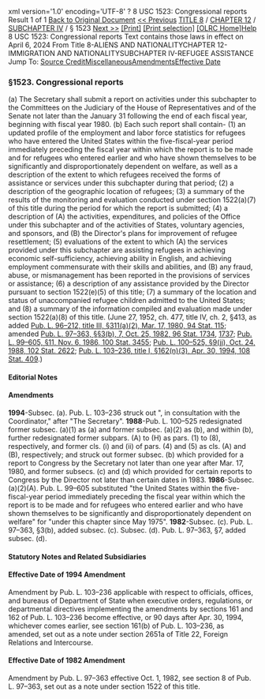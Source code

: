 xml version='1.0' encoding='UTF-8' ?
8 USC 1523: Congressional reports
 Result 1 of 1
[Back to Original Document](/view.xhtml;jsessionid=2186EEB70F2171F28570855FCCAF0288)
[<< Previous](#)
 [TITLE 8](/view.xhtml;jsessionid=2186EEB70F2171F28570855FCCAF0288?req=granuleid%3AUSC-prelim-title8&saved=%7CZ3JhbnVsZWlkOlVTQy1wcmVsaW0tdGl0bGU4LXNlY3Rpb24xNTIz%7C%7C%7C0%7Cfalse%7Cprelim&edition=prelim) / [CHAPTER 12](/view.xhtml;jsessionid=2186EEB70F2171F28570855FCCAF0288?req=granuleid%3AUSC-prelim-title8-chapter12&saved=%7CZ3JhbnVsZWlkOlVTQy1wcmVsaW0tdGl0bGU4LXNlY3Rpb24xNTIz%7C%7C%7C0%7Cfalse%7Cprelim&edition=prelim) / [SUBCHAPTER IV](/view.xhtml;jsessionid=2186EEB70F2171F28570855FCCAF0288?req=granuleid%3AUSC-prelim-title8-chapter12-subchapter4&saved=%7CZ3JhbnVsZWlkOlVTQy1wcmVsaW0tdGl0bGU4LXNlY3Rpb24xNTIz%7C%7C%7C0%7Cfalse%7Cprelim&edition=prelim) / § 1523
 [Next >>](#)
[[Print]](#)
 [[Print selection]](#)
[[OLRC Home]](/browse.xhtml;jsessionid=2186EEB70F2171F28570855FCCAF0288)[Help](/navHelp.xhtml;jsessionid=2186EEB70F2171F28570855FCCAF0288)
8 USC 1523: Congressional reports
Text contains those laws in effect on April 6, 2024
From Title 8-ALIENS AND NATIONALITYCHAPTER 12-IMMIGRATION AND NATIONALITYSUBCHAPTER IV-REFUGEE ASSISTANCE
Jump To: [Source Credit](#sourcecredit)[Miscellaneous](#miscellaneous-note)[Amendments](#amendment-note)[Effective Date](#effectivedate-amendment-note)
### §1523. Congressional reports
(a) The Secretary shall submit a report on activities under this subchapter to the Committees on the Judiciary of the House of Representatives and of the Senate not later than the January 31 following the end of each fiscal year, beginning with fiscal year 1980.
(b) Each such report shall contain-
(1) an updated profile of the employment and labor force statistics for refugees who have entered the United States within the five-fiscal-year period immediately preceding the fiscal year within which the report is to be made and for refugees who entered earlier and who have shown themselves to be significantly and disproportionately dependent on welfare, as well as a description of the extent to which refugees received the forms of assistance or services under this subchapter during that period;
(2) a description of the geographic location of refugees;
(3) a summary of the results of the monitoring and evaluation conducted under section 1522(a)(7) of this title during the period for which the report is submitted;
(4) a description of (A) the activities, expenditures, and policies of the Office under this subchapter and of the activities of States, voluntary agencies, and sponsors, and (B) the Director's plans for improvement of refugee resettlement;
(5) evaluations of the extent to which (A) the services provided under this subchapter are assisting refugees in achieving economic self-sufficiency, achieving ability in English, and achieving employment commensurate with their skills and abilities, and (B) any fraud, abuse, or mismanagement has been reported in the provisions of services or assistance;
(6) a description of any assistance provided by the Director pursuant to section 1522(e)(5) of this title;
(7) a summary of the location and status of unaccompanied refugee children admitted to the United States; and
(8) a summary of the information compiled and evaluation made under section 1522(a)(8) of this title.
(June 27, 1952, ch. 477, title IV, ch. 2, §413, as added [Pub. L. 96–212, title III, §311(a)(2), Mar. 17, 1980, 94 Stat. 115](/statviewer.htm?volume=94&page=115); amended [Pub. L. 97–363, §§3(b), 7, Oct. 25, 1982, 96 Stat. 1734](/statviewer.htm?volume=96&page=1734), [1737](/statviewer.htm?volume=96&page=1737); [Pub. L. 99–605, §11, Nov. 6, 1986, 100 Stat. 3455](/statviewer.htm?volume=100&page=3455); [Pub. L. 100–525, §9(jj), Oct. 24, 1988, 102 Stat. 2622](/statviewer.htm?volume=102&page=2622); [Pub. L. 103–236, title I, §162(n)(3), Apr. 30, 1994, 108 Stat. 409](/statviewer.htm?volume=108&page=409).)
#### **Editorial Notes**
#### Amendments
**1994**-Subsec. (a). Pub. L. 103–236 struck out ", in consultation with the Coordinator," after "The Secretary".
**1988**-Pub. L. 100–525 redesignated former subsec. (a)(1) as (a) and former subsec. (a)(2) as (b), and within (b), further redesignated former subpars. (A) to (H) as pars. (1) to (8), respectively, and former cls. (i) and (ii) of pars. (4) and (5) as cls. (A) and (B), respectively; and struck out former subsec. (b) which provided for a report to Congress by the Secretary not later than one year after Mar. 17, 1980, and former subsecs. (c) and (d) which provided for certain reports to Congress by the Director not later than certain dates in 1983.
**1986**-Subsec. (a)(2)(A). Pub. L. 99–605 substituted "the United States within the five-fiscal-year period immediately preceding the fiscal year within which the report is to be made and for refugees who entered earlier and who have shown themselves to be significantly and disproportionately dependent on welfare" for "under this chapter since May 1975".
**1982**-Subsec. (c). Pub. L. 97–363, §3(b), added subsec. (c).
Subsec. (d). Pub. L. 97–363, §7, added subsec. (d).
#### **Statutory Notes and Related Subsidiaries**
#### Effective Date of 1994 Amendment
Amendment by Pub. L. 103–236 applicable with respect to officials, offices, and bureaus of Department of State when executive orders, regulations, or departmental directives implementing the amendments by sections 161 and 162 of Pub. L. 103–236 become effective, or 90 days after Apr. 30, 1994, whichever comes earlier, see section 161(b) of Pub. L. 103–236, as amended, set out as a note under section 2651a of Title 22, Foreign Relations and Intercourse.
#### Effective Date of 1982 Amendment
Amendment by Pub. L. 97–363 effective Oct. 1, 1982, see section 8 of Pub. L. 97–363, set out as a note under section 1522 of this title.
